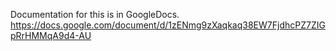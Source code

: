 Documentation for this is in GoogleDocs.
https://docs.google.com/document/d/1zENmg9zXaqkaq38EW7FjdhcPZ7ZIGpRrHMMqA9d4-AU


